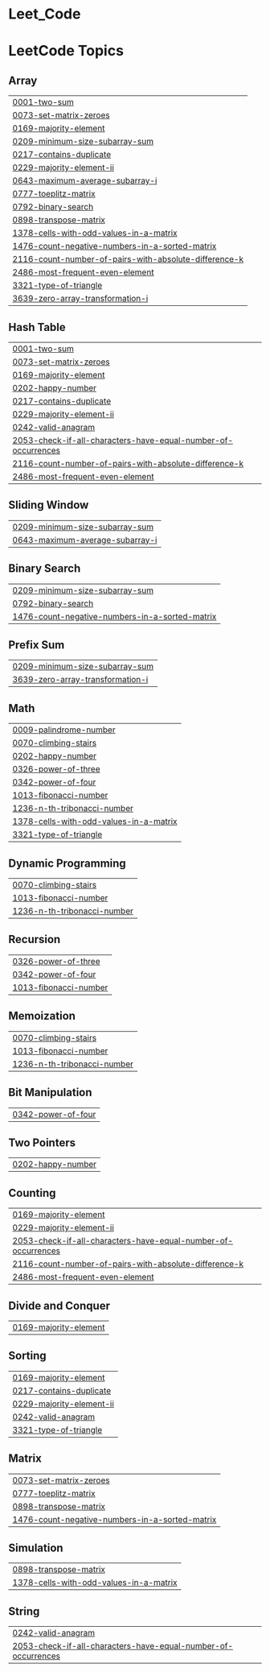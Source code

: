 # Leet_Code
<!---LeetCode Topics Start-->
# LeetCode Topics
## Array
|  |
| ------- |
| [0001-two-sum](https://github.com/Jagadee33/Leet_Code/tree/master/0001-two-sum) |
| [0073-set-matrix-zeroes](https://github.com/Jagadee33/Leet_Code/tree/master/0073-set-matrix-zeroes) |
| [0169-majority-element](https://github.com/Jagadee33/Leet_Code/tree/master/0169-majority-element) |
| [0209-minimum-size-subarray-sum](https://github.com/Jagadee33/Leet_Code/tree/master/0209-minimum-size-subarray-sum) |
| [0217-contains-duplicate](https://github.com/Jagadee33/Leet_Code/tree/master/0217-contains-duplicate) |
| [0229-majority-element-ii](https://github.com/Jagadee33/Leet_Code/tree/master/0229-majority-element-ii) |
| [0643-maximum-average-subarray-i](https://github.com/Jagadee33/Leet_Code/tree/master/0643-maximum-average-subarray-i) |
| [0777-toeplitz-matrix](https://github.com/Jagadee33/Leet_Code/tree/master/0777-toeplitz-matrix) |
| [0792-binary-search](https://github.com/Jagadee33/Leet_Code/tree/master/0792-binary-search) |
| [0898-transpose-matrix](https://github.com/Jagadee33/Leet_Code/tree/master/0898-transpose-matrix) |
| [1378-cells-with-odd-values-in-a-matrix](https://github.com/Jagadee33/Leet_Code/tree/master/1378-cells-with-odd-values-in-a-matrix) |
| [1476-count-negative-numbers-in-a-sorted-matrix](https://github.com/Jagadee33/Leet_Code/tree/master/1476-count-negative-numbers-in-a-sorted-matrix) |
| [2116-count-number-of-pairs-with-absolute-difference-k](https://github.com/Jagadee33/Leet_Code/tree/master/2116-count-number-of-pairs-with-absolute-difference-k) |
| [2486-most-frequent-even-element](https://github.com/Jagadee33/Leet_Code/tree/master/2486-most-frequent-even-element) |
| [3321-type-of-triangle](https://github.com/Jagadee33/Leet_Code/tree/master/3321-type-of-triangle) |
| [3639-zero-array-transformation-i](https://github.com/Jagadee33/Leet_Code/tree/master/3639-zero-array-transformation-i) |
## Hash Table
|  |
| ------- |
| [0001-two-sum](https://github.com/Jagadee33/Leet_Code/tree/master/0001-two-sum) |
| [0073-set-matrix-zeroes](https://github.com/Jagadee33/Leet_Code/tree/master/0073-set-matrix-zeroes) |
| [0169-majority-element](https://github.com/Jagadee33/Leet_Code/tree/master/0169-majority-element) |
| [0202-happy-number](https://github.com/Jagadee33/Leet_Code/tree/master/0202-happy-number) |
| [0217-contains-duplicate](https://github.com/Jagadee33/Leet_Code/tree/master/0217-contains-duplicate) |
| [0229-majority-element-ii](https://github.com/Jagadee33/Leet_Code/tree/master/0229-majority-element-ii) |
| [0242-valid-anagram](https://github.com/Jagadee33/Leet_Code/tree/master/0242-valid-anagram) |
| [2053-check-if-all-characters-have-equal-number-of-occurrences](https://github.com/Jagadee33/Leet_Code/tree/master/2053-check-if-all-characters-have-equal-number-of-occurrences) |
| [2116-count-number-of-pairs-with-absolute-difference-k](https://github.com/Jagadee33/Leet_Code/tree/master/2116-count-number-of-pairs-with-absolute-difference-k) |
| [2486-most-frequent-even-element](https://github.com/Jagadee33/Leet_Code/tree/master/2486-most-frequent-even-element) |
## Sliding Window
|  |
| ------- |
| [0209-minimum-size-subarray-sum](https://github.com/Jagadee33/Leet_Code/tree/master/0209-minimum-size-subarray-sum) |
| [0643-maximum-average-subarray-i](https://github.com/Jagadee33/Leet_Code/tree/master/0643-maximum-average-subarray-i) |
## Binary Search
|  |
| ------- |
| [0209-minimum-size-subarray-sum](https://github.com/Jagadee33/Leet_Code/tree/master/0209-minimum-size-subarray-sum) |
| [0792-binary-search](https://github.com/Jagadee33/Leet_Code/tree/master/0792-binary-search) |
| [1476-count-negative-numbers-in-a-sorted-matrix](https://github.com/Jagadee33/Leet_Code/tree/master/1476-count-negative-numbers-in-a-sorted-matrix) |
## Prefix Sum
|  |
| ------- |
| [0209-minimum-size-subarray-sum](https://github.com/Jagadee33/Leet_Code/tree/master/0209-minimum-size-subarray-sum) |
| [3639-zero-array-transformation-i](https://github.com/Jagadee33/Leet_Code/tree/master/3639-zero-array-transformation-i) |
## Math
|  |
| ------- |
| [0009-palindrome-number](https://github.com/Jagadee33/Leet_Code/tree/master/0009-palindrome-number) |
| [0070-climbing-stairs](https://github.com/Jagadee33/Leet_Code/tree/master/0070-climbing-stairs) |
| [0202-happy-number](https://github.com/Jagadee33/Leet_Code/tree/master/0202-happy-number) |
| [0326-power-of-three](https://github.com/Jagadee33/Leet_Code/tree/master/0326-power-of-three) |
| [0342-power-of-four](https://github.com/Jagadee33/Leet_Code/tree/master/0342-power-of-four) |
| [1013-fibonacci-number](https://github.com/Jagadee33/Leet_Code/tree/master/1013-fibonacci-number) |
| [1236-n-th-tribonacci-number](https://github.com/Jagadee33/Leet_Code/tree/master/1236-n-th-tribonacci-number) |
| [1378-cells-with-odd-values-in-a-matrix](https://github.com/Jagadee33/Leet_Code/tree/master/1378-cells-with-odd-values-in-a-matrix) |
| [3321-type-of-triangle](https://github.com/Jagadee33/Leet_Code/tree/master/3321-type-of-triangle) |
## Dynamic Programming
|  |
| ------- |
| [0070-climbing-stairs](https://github.com/Jagadee33/Leet_Code/tree/master/0070-climbing-stairs) |
| [1013-fibonacci-number](https://github.com/Jagadee33/Leet_Code/tree/master/1013-fibonacci-number) |
| [1236-n-th-tribonacci-number](https://github.com/Jagadee33/Leet_Code/tree/master/1236-n-th-tribonacci-number) |
## Recursion
|  |
| ------- |
| [0326-power-of-three](https://github.com/Jagadee33/Leet_Code/tree/master/0326-power-of-three) |
| [0342-power-of-four](https://github.com/Jagadee33/Leet_Code/tree/master/0342-power-of-four) |
| [1013-fibonacci-number](https://github.com/Jagadee33/Leet_Code/tree/master/1013-fibonacci-number) |
## Memoization
|  |
| ------- |
| [0070-climbing-stairs](https://github.com/Jagadee33/Leet_Code/tree/master/0070-climbing-stairs) |
| [1013-fibonacci-number](https://github.com/Jagadee33/Leet_Code/tree/master/1013-fibonacci-number) |
| [1236-n-th-tribonacci-number](https://github.com/Jagadee33/Leet_Code/tree/master/1236-n-th-tribonacci-number) |
## Bit Manipulation
|  |
| ------- |
| [0342-power-of-four](https://github.com/Jagadee33/Leet_Code/tree/master/0342-power-of-four) |
## Two Pointers
|  |
| ------- |
| [0202-happy-number](https://github.com/Jagadee33/Leet_Code/tree/master/0202-happy-number) |
## Counting
|  |
| ------- |
| [0169-majority-element](https://github.com/Jagadee33/Leet_Code/tree/master/0169-majority-element) |
| [0229-majority-element-ii](https://github.com/Jagadee33/Leet_Code/tree/master/0229-majority-element-ii) |
| [2053-check-if-all-characters-have-equal-number-of-occurrences](https://github.com/Jagadee33/Leet_Code/tree/master/2053-check-if-all-characters-have-equal-number-of-occurrences) |
| [2116-count-number-of-pairs-with-absolute-difference-k](https://github.com/Jagadee33/Leet_Code/tree/master/2116-count-number-of-pairs-with-absolute-difference-k) |
| [2486-most-frequent-even-element](https://github.com/Jagadee33/Leet_Code/tree/master/2486-most-frequent-even-element) |
## Divide and Conquer
|  |
| ------- |
| [0169-majority-element](https://github.com/Jagadee33/Leet_Code/tree/master/0169-majority-element) |
## Sorting
|  |
| ------- |
| [0169-majority-element](https://github.com/Jagadee33/Leet_Code/tree/master/0169-majority-element) |
| [0217-contains-duplicate](https://github.com/Jagadee33/Leet_Code/tree/master/0217-contains-duplicate) |
| [0229-majority-element-ii](https://github.com/Jagadee33/Leet_Code/tree/master/0229-majority-element-ii) |
| [0242-valid-anagram](https://github.com/Jagadee33/Leet_Code/tree/master/0242-valid-anagram) |
| [3321-type-of-triangle](https://github.com/Jagadee33/Leet_Code/tree/master/3321-type-of-triangle) |
## Matrix
|  |
| ------- |
| [0073-set-matrix-zeroes](https://github.com/Jagadee33/Leet_Code/tree/master/0073-set-matrix-zeroes) |
| [0777-toeplitz-matrix](https://github.com/Jagadee33/Leet_Code/tree/master/0777-toeplitz-matrix) |
| [0898-transpose-matrix](https://github.com/Jagadee33/Leet_Code/tree/master/0898-transpose-matrix) |
| [1476-count-negative-numbers-in-a-sorted-matrix](https://github.com/Jagadee33/Leet_Code/tree/master/1476-count-negative-numbers-in-a-sorted-matrix) |
## Simulation
|  |
| ------- |
| [0898-transpose-matrix](https://github.com/Jagadee33/Leet_Code/tree/master/0898-transpose-matrix) |
| [1378-cells-with-odd-values-in-a-matrix](https://github.com/Jagadee33/Leet_Code/tree/master/1378-cells-with-odd-values-in-a-matrix) |
## String
|  |
| ------- |
| [0242-valid-anagram](https://github.com/Jagadee33/Leet_Code/tree/master/0242-valid-anagram) |
| [2053-check-if-all-characters-have-equal-number-of-occurrences](https://github.com/Jagadee33/Leet_Code/tree/master/2053-check-if-all-characters-have-equal-number-of-occurrences) |
<!---LeetCode Topics End-->